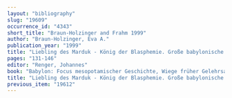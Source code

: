 ```yaml
---
layout: "bibliography"
slug: "19609"
occurrence_id: "4343"
short_title: "Braun-Holzinger and Frahm 1999"
author: "Braun-Holzinger, Eva A."
publication_year: "1999"
title: "Liebling des Marduk - König der Blasphemie. Große babylonische Herrscher in der Sicht der Babylonier und in der Sicht underer Völker"
pages: "131-146"
editor: "Renger, Johannes"
book: "Babylon: Focus mesopotamischer Geschichte, Wiege früher Gelehrsamkeit, Mythos in der Moderne, CDOG 2 (Saarbrücken)"
title: "Liebling des Marduk - König der Blasphemie. Große babylonische Herrscher in der Sicht der Babylonier und in der Sicht underer Völker"
previous_item: "19612"
---
```

